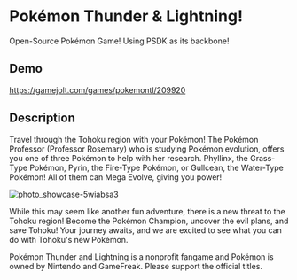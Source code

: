 # Pokémon Thunder & Lightning!
Open-Source Pokémon Game! Using PSDK as its backbone!

## Demo
https://gamejolt.com/games/pokemontl/209920

## Description

Travel through the Tohoku region with your Pokémon! The Pokémon Professor (Professor Rosemary) who is studying Pokémon evolution, offers you one of three Pokémon to help with her research. Phyllinx, the Grass-Type Pokémon, Pyrin, the Fire-Type Pokémon, or Gullcean, the Water-Type Pokémon! All of them can Mega Evolve, giving you power!

![photo_showcase-5wiabsa3](https://user-images.githubusercontent.com/90495366/134584091-bea667d2-404d-400c-87c6-d453c6bfb159.png)

While this may seem like another fun adventure, there is a new threat to the Tohoku region! Become the Pokémon Champion, uncover the evil plans, and save Tohoku! Your journey awaits, and we are excited to see what you can do with Tohoku's new Pokémon.

Pokémon Thunder and Lightning is a nonprofit fangame and Pokémon is owned by Nintendo and GameFreak. Please support the official titles.
